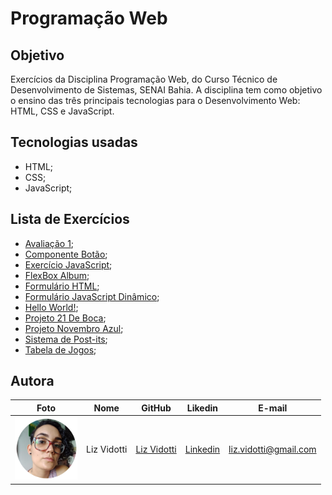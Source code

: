 # Programação Web

## Objetivo

Exercícios da Disciplina Programação Web, do Curso Técnico de Desenvolvimento de Sistemas, SENAI Bahia. A disciplina tem como objetivo o ensino das três principais tecnologias para o Desenvolvimento Web: HTML, CSS e JavaScript.

## Tecnologias usadas

*   HTML; 
*   CSS; 
* JavaScript; 

## Lista de Exercícios

* [Avaliação 1](https://github.com/lizvidotti91/programacao-web-senai/tree/main/avaliacao-1-elisete); 
* [Componente Botão](https://github.com/lizvidotti91/programacao-web-senai/tree/main/componentes-botoes-pw); 
* [Exercício JavaScript](https://github.com/lizvidotti91/programacao-web-senai/tree/main/exercicios-js-pw); 
* [FlexBox Album](https://github.com/lizvidotti91/programacao-web-senai/tree/main/flexbox-album-pw); 
* [Formulário HTML](https://github.com/lizvidotti91/programacao-web-senai/tree/main/html-formulario-pw); 
* [Formulário JavaScript Dinâmico](https://github.com/lizvidotti91/programacao-web-senai/tree/main/formulario-idade-js-pw); 
* [Hello World!](https://github.com/lizvidotti91/programacao-web-senai/tree/main/hello-world-js-pw); 
* [Projeto 21 De Boca](https://github.com/lizvidotti91/programacao-web-senai/tree/main/21-de-boca-pw); 
* [Projeto Novembro Azul](https://github.com/lizvidotti91/programacao-web-senai/tree/main/projeto-novembro-azul-pw); 
* [Sistema de Post-its](https://github.com/lizvidotti91/programacao-web-senai/tree/main/post-its-js-pw); 
* [Tabela de Jogos](https://github.com/lizvidotti91/programacao-web-senai/tree/main/tabela-jogos-js-pw); 

## Autora

| Foto                                       | Nome        | GitHub                                         | Likedin                                                 | E-mail                |
| ------------------------------------------ | ----------- | ---------------------------------------------- | ------------------------------------------------------- | --------------------- |
| <img src="./img/perfil.png" width="100px"> | Liz Vidotti | [Liz Vidotti](https://github.com/lizvidotti91) | [Linkedin](https://www.linkedin.com/in/elisetevidotti/) | liz.vidotti@gmail.com |
